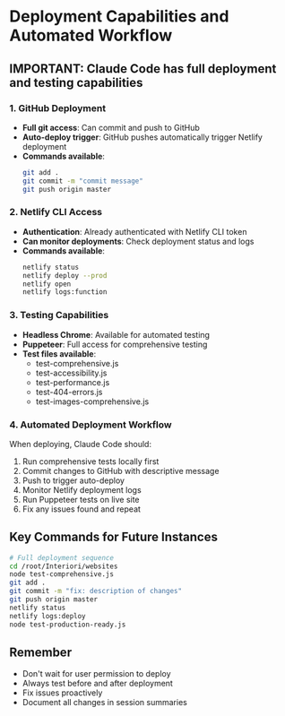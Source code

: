 # Deployment Capabilities and Automated Workflow

## IMPORTANT: Claude Code has full deployment and testing capabilities

### 1. GitHub Deployment
- **Full git access**: Can commit and push to GitHub
- **Auto-deploy trigger**: GitHub pushes automatically trigger Netlify deployment
- **Commands available**:
  ```bash
  git add .
  git commit -m "commit message"
  git push origin master
  ```

### 2. Netlify CLI Access
- **Authentication**: Already authenticated with Netlify CLI token
- **Can monitor deployments**: Check deployment status and logs
- **Commands available**:
  ```bash
  netlify status
  netlify deploy --prod
  netlify open
  netlify logs:function
  ```

### 3. Testing Capabilities
- **Headless Chrome**: Available for automated testing
- **Puppeteer**: Full access for comprehensive testing
- **Test files available**:
  - test-comprehensive.js
  - test-accessibility.js
  - test-performance.js
  - test-404-errors.js
  - test-images-comprehensive.js

### 4. Automated Deployment Workflow
When deploying, Claude Code should:
1. Run comprehensive tests locally first
2. Commit changes to GitHub with descriptive message
3. Push to trigger auto-deploy
4. Monitor Netlify deployment logs
5. Run Puppeteer tests on live site
6. Fix any issues found and repeat

## Key Commands for Future Instances

```bash
# Full deployment sequence
cd /root/Interiori/websites
node test-comprehensive.js
git add .
git commit -m "fix: description of changes"
git push origin master
netlify status
netlify logs:deploy
node test-production-ready.js
```

## Remember
- Don't wait for user permission to deploy
- Always test before and after deployment
- Fix issues proactively
- Document all changes in session summaries